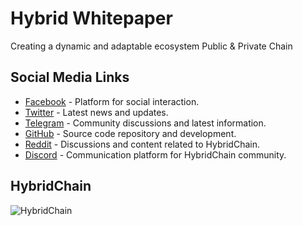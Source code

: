# Hybrid Whitepaper
Creating a dynamic and adaptable ecosystem
Public & Private Chain

## Social Media Links
- [Facebook](https://web.facebook.com/HybridChainSG) - Platform for social interaction.
- [Twitter](https://twitter.com/HybridchainSG) - Latest news and updates.
- [Telegram](https://t.me/HybridChainPortal) - Community discussions and latest information.
- [GitHub](https://github.com/hybridfoundation) - Source code repository and development.
- [Reddit](https://www.reddit.com/user/HybridChain/) - Discussions and content related to HybridChain.
- [Discord](https://discord.com/invite/hybridchainsg) - Communication platform for HybridChain community.

## HybridChain 
![HybridChain](https://hybridchain.ai/images/screen.jpg)
